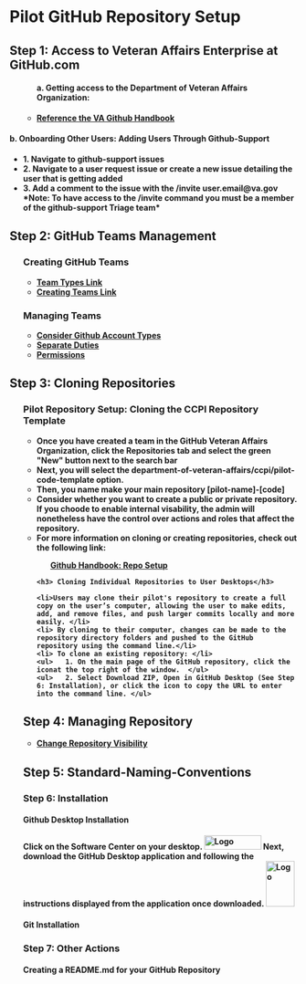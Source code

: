 <h1> Pilot GitHub Repository Setup </h1>

<h2> Step 1: Access to Veteran Affairs Enterprise at GitHub.com </h2>
  <ul> <ul>
 
 <h4>a. Getting access to the Department of Veteran Affairs Organization: </h4>
  <li><a href="https://department-of-veterans-affairs.github.io/github-handbook/guides/onboarding/getting-access#step-1-githubcom-account"> <strong>Reference the VA Github Handbook</a></li>
  </ul>
  </ul>
  
 <h4><b> b. Onboarding Other Users: Adding Users Through Github-Support </b></h4>
   <ul>
  <li> 1. Navigate to github-support issues </li>
  <li> 2. Navigate to a user request issue or create a new issue detailing the user that is getting added </li>
  <li> 3. Add a comment to the issue with the /invite user.email@va.gov </li>
  <b>*Note: To have access to the /invite command you must be a member of the github-support Triage team* </b>
  </ul>
 
<h2> Step 2: GitHub Teams Management </h2>
 <ul>
  <h3>Creating GitHub Teams</h3> 
  <ul>
    <li><a href="https://dvagov.sharepoint.com/sites/OITEPMOCMDepartment/SitePages/3.10-GitHub-Team-Types.aspx"><strong> Team Types Link</a> </li>
    <li><a href="https://department-of-veterans-affairs.github.io/github-handbook/github-teams-in-the-va"><strong> Creating Teams Link</a> </li>
  </ul>
  </ul>
  <ul>
  <h3>Managing Teams</h3>
  <ul>
    <li><a href="https://docs.github.com/en/get-started/learning-about-github/types-of-github-accounts"><strong>Consider Github Account Types</a></li>
    <li><a href="https://department-of-veterans-affairs.github.io/github-handbook/separate-duties-at-the-va"><strong>Separate Duties </a></li>
    <li><a href="https://department-of-veterans-affairs.github.io/github-handbook/guides/features/access-permissions"><strong> Permissions</a></li>
  </ul>
</ul>
     
  <h2> Step 3: Cloning Repositories </h2>
  <ul>
  <h3> Pilot Repository Setup: Cloning the CCPI Repository Template </h3>
  <ul>
    <li> Once you have created a team in the GitHub Veteran Affairs Organization, click the Repositories tab and select the green "New" button next to the search bar </li>
      <li> Next, you will select the department-of-veteran-affairs/ccpi/pilot-code-template option.</li>
      <li> Then, you name make your main repository <b>[pilot-name]-[code]</b> </li>
      <li> Consider whether you want to create a public or private repository. If you choode to enable internal visability, the admin will nonetheless have the control over actions and roles that affect the repository. </li>
      <li> For more information on cloning or creating repositories, check out the following link: </li>
      <ul> <a href="https://department-of-veterans-affairs.github.io/github-handbook/github-repo-setup-in-the-va"> <strong>Github Handbook: Repo Setup </strong></a></ul>   


       
    <h3> Cloning Individual Repositories to User Desktops</h3>  

    <li>Users may clone their pilot's repository to create a full copy on the user’s computer, allowing the user to make edits,  add, and remove files, and push larger commits locally and more easily. </li> 
    <li> By cloning to their computer, changes can be made to the repository directory folders and pushed to the GitHub repository using the command line.</li>
    <li> To clone an existing repository: </li>
    <ul>   1. On the main page of the GitHub repository, click the iconat the top right of the window.  </ul>
    <ul>   2. Select Download ZIP, Open in GitHub Desktop (See Step 6: Installation), or click the icon to copy the URL to enter into the command line. </ul>  
</ul> 
<h2> Step 4: Managing Repository </h2>
  <ul>
  <li><a href="https://department-of-veterans-affairs.github.io/github-handbook/github-release-linking-data"><strong> Change Repository Visibility </a></li>
  </ul>

<h2> Step 5: Standard-Naming-Conventions </h2>

### Step 6: Installation 
#### Github Desktop Installation 
Click on the Software Center on your desktop. 
<img src="https://user-images.githubusercontent.com/105750400/182799638-8b986305-3726-499f-92df-ae319d04c2c6.png" alt="Logo" width="100" height="25">
Next, download the GitHub Desktop application and following the instructions displayed from the application once downloaded.
  <img src="https://user-images.githubusercontent.com/105750400/182800055-dccd42af-a1ba-4c8b-9aa1-f3fde39f74e5.png" alt="Logo" width="50" height="80"> 

#### Git Installation 


### Step 7: Other Actions
#### Creating a README.md for your GitHub Repository 
####


